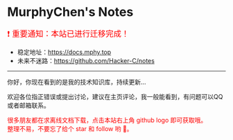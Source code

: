 <h1>MurphyChen's Notes</h1>

<font color=red size=4> ❗ 重要通知：本站已进行迁移完成！</font>
- 稳定地址：https://docs.mphy.top
- 未来不迷路：https://github.com/Hacker-C/notes

---

你好，你现在看到的是我的技术知识库，持续更新...

欢迎各位指正错误或提出讨论，建议在主页评论，我一般能看到，有问题可以QQ或者邮箱联系。

<font color=red>很多朋友都在求离线文档下载，点击本站右上角 github logo 即可获取哦。<br>整理不易，不要忘了给个 star 和 follow 哟 🎈。</font>
